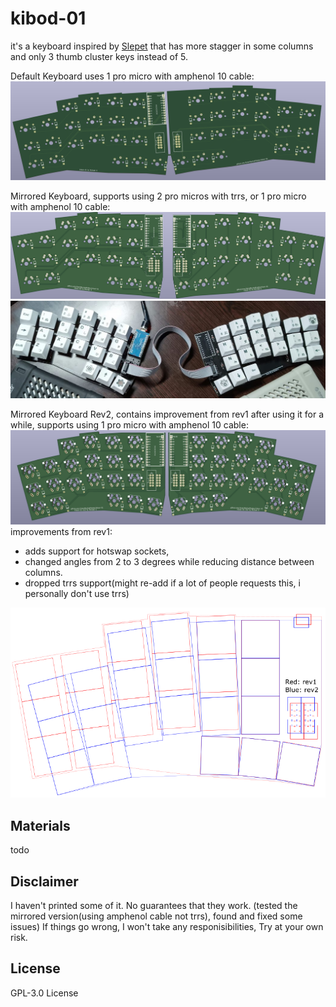 # kibod-01

it's a keyboard inspired by [Slepet](https://github.com/ibnuda/Slepet) that has more stagger in some columns and only 3 thumb cluster keys instead of 5.

Default Keyboard uses 1 pro micro with amphenol 10 cable:
![kibod](img/kibod.png)
 
Mirrored Keyboard, supports using 2 pro micros with trrs, or 1 pro micro with amphenol 10 cable:
![mirror](img/mirror.png)
![mirror](img/mirror-printed.jpg)

Mirrored Keyboard Rev2, contains improvement from rev1 after using it for a while, supports using 1 pro micro with amphenol 10 cable:
![mirror](img/mirror-rev2.png)
improvements from rev1: 
- adds support for hotswap sockets, 
- changed angles from 2 to 3 degrees while reducing distance between columns. 
- dropped trrs support(might re-add if a lot of people requests this, i personally don't use trrs)

![mirror](img/rev1rev2.png)

## Materials
 todo

## Disclaimer
I haven't printed some of it. No guarantees that they work. (tested the mirrored version(using amphenol cable not trrs), found and fixed some issues)
If things go wrong, I won't take any responisibilities, Try at your own risk.

## License
GPL-3.0 License
